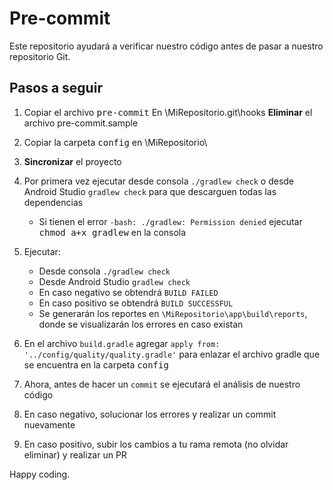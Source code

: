 Pre-commit
===================

Este repositorio ayudará a verificar nuestro código antes de pasar a nuestro repositorio Git.

Pasos a seguir
-------------

1. Copiar el archivo <kbd>pre-commit</kbd>
	En \MiRepositorio\.git\hooks 
	**Eliminar** el archivo pre-commit.sample

2.  Copiar la carpeta <kbd>config</kbd> en \MiRepositorio\ 

3.  **Sincronizar** el proyecto
4.  Por primera vez ejecutar desde consola `./gradlew check` o desde Android Studio `gradlew check` para que descarguen todas las dependencias
 	- Si tienen el error `-bash: ./gradlew: Permission denied`  ejecutar <kbd>chmod a+x gradlew</kbd> en la consola
6.  Ejecutar: 
	- Desde consola `./gradlew check`
	- Desde Android Studio `gradlew check`
	- En caso negativo se obtendrá `BUILD FAILED`
	- En caso positivo se obtendrá `BUILD SUCCESSFUL`
	- Se generarán los reportes en `\MiRepositorio\app\build\reports`, donde se visualizarán los errores en caso existan
7. En el archivo `build.gradle` agregar `apply from: '../config/quality/quality.gradle'` para enlazar el archivo gradle que se encuentra en la carpeta <kbd>config</kbd>

8. Ahora, antes de hacer un `commit` se ejecutará el análisis de nuestro código  

9. En caso negativo, solucionar los errores y realizar un commit nuevamente

10. En caso positivo, subir los cambios a tu rama remota (no olvidar eliminar) y realizar un PR

Happy coding.
